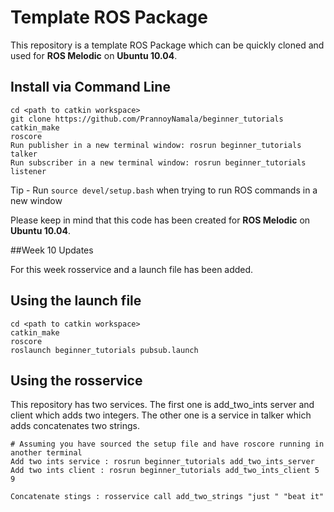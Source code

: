 # Template ROS Package

This repository is a template ROS Package which can be quickly cloned and used for **ROS Melodic** on **Ubuntu 10.04**. 

## Install via Command Line
```
cd <path to catkin workspace>
git clone https://github.com/PrannoyNamala/beginner_tutorials
catkin_make
roscore
Run publisher in a new terminal window: rosrun beginner_tutorials talker
Run subscriber in a new terminal window: rosrun beginner_tutorials listener
```
Tip - Run ```source devel/setup.bash``` when trying to run ROS commands in a new window

Please keep in mind that this code has been created for **ROS Melodic** on **Ubuntu 10.04**.

##Week 10 Updates

For this week rosservice  and a launch file has been added. 

## Using the launch file
```
cd <path to catkin workspace>
catkin_make
roscore
roslaunch beginner_tutorials pubsub.launch
```

## Using the rosservice
This repository has two services. The first one is add_two_ints server and client which adds two integers. The other one is a service in talker which adds concatenates two strings.
```
# Assuming you have sourced the setup file and have roscore running in another terminal
Add two ints service : rosrun beginner_tutorials add_two_ints_server
Add two ints client : rosrun beginner_tutorials add_two_ints_client 5 9

Concatenate stings : rosservice call add_two_strings "just " "beat it"
